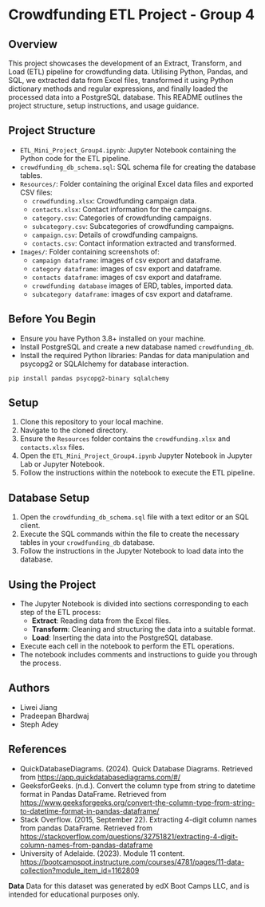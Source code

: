 # Crowdfunding ETL Project - Group 4

## Overview

This project showcases the development of an Extract, Transform, and Load (ETL) pipeline for crowdfunding data. Utilising Python, Pandas, and SQL, we extracted data from Excel files, transformed it using Python dictionary methods and regular expressions, and finally loaded the processed data into a PostgreSQL database. This README outlines the project structure, setup instructions, and usage guidance.

## Project Structure

-   `ETL_Mini_Project_Group4.ipynb`: Jupyter Notebook containing the Python code for the ETL pipeline.
-   `crowdfunding_db_schema.sql`: SQL schema file for creating the database tables.
-   `Resources/`: Folder containing the original Excel data files and exported CSV files:
    -   `crowdfunding.xlsx`: Crowdfunding campaign data.
    -   `contacts.xlsx`: Contact information for the campaigns.
    -   `category.csv`: Categories of crowdfunding campaigns.
    -   `subcategory.csv`: Subcategories of crowdfunding campaigns.
    -   `campaign.csv`: Details of crowdfunding campaigns.
    -   `contacts.csv`: Contact information extracted and transformed.
-   `Images/`: Folder containing screenshots of:
    -   `campaign dataframe`: images of csv export and dataframe.
    -   `category dataframe`: images of csv export and dataframe.
    -   `contacts dataframe`: images of csv export and dataframe.
    -   `crowdfunding database` images of ERD, tables, imported data. 
    -   `subcategory dataframe`: images of csv export and dataframe.

## Before You Begin

-   Ensure you have Python 3.8+ installed on your machine.
-   Install PostgreSQL and create a new database named `crowdfunding_db`.
-   Install the required Python libraries: Pandas for data manipulation and psycopg2 or SQLAlchemy for database interaction.


`pip install pandas psycopg2-binary sqlalchemy`

## Setup

1.  Clone this repository to your local machine.
2.  Navigate to the cloned directory.
3.  Ensure the `Resources` folder contains the `crowdfunding.xlsx` and `contacts.xlsx` files.
4.  Open the `ETL_Mini_Project_Group4.ipynb` Jupyter Notebook in Jupyter Lab or Jupyter Notebook.
5.  Follow the instructions within the notebook to execute the ETL pipeline.

## Database Setup

1.  Open the `crowdfunding_db_schema.sql` file with a text editor or an SQL client.
2.  Execute the SQL commands within the file to create the necessary tables in your `crowdfunding_db` database.
3.  Follow the instructions in the Jupyter Notebook to load data into the database.

## Using the Project

-   The Jupyter Notebook is divided into sections corresponding to each step of the ETL process:
    -   **Extract**: Reading data from the Excel files.
    -   **Transform**: Cleaning and structuring the data into a suitable format.
    -   **Load**: Inserting the data into the PostgreSQL database.
-   Execute each cell in the notebook to perform the ETL operations.
-   The notebook includes comments and instructions to guide you through the process.

## Authors

- Liwei Jiang
- Pradeepan Bhardwaj
- Steph Adey

## References
- QuickDatabaseDiagrams. (2024). Quick Database Diagrams. Retrieved from https://app.quickdatabasediagrams.com/#/ 
- GeeksforGeeks. (n.d.). Convert the column type from string to datetime format in Pandas DataFrame. Retrieved from https://www.geeksforgeeks.org/convert-the-column-type-from-string-to-datetime-format-in-pandas-dataframe/
- Stack Overflow. (2015, September 22). Extracting 4-digit column names from pandas DataFrame. Retrieved from https://stackoverflow.com/questions/32751821/extracting-4-digit-column-names-from-pandas-dataframe
- University of Adelaide. (2023). Module 11 content.
https://bootcampspot.instructure.com/courses/4781/pages/11-data-collection?module_item_id=1162809


**Data**
Data for this dataset was generated by edX Boot Camps LLC, and is intended for educational purposes only.
